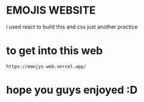 # EMOJIS WEBSITE 
 i used react to build this and css just another practice 
# to get into this web 
    https://emojys-web.vercel.app/
# hope you guys enjoyed :D 




